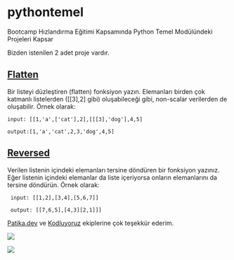 # pythontemel
Bootcamp Hızlandırma Eğitimi Kapsamında Python Temel Modülündeki Projeleri Kapsar

Bizden istenilen 2 adet proje vardır.

## [Flatten](https://github.com/nursenabozdag/pythontemel/blob/main/flatten.py)

Bir listeyi düzleştiren (flatten) fonksiyon yazın. Elemanları birden çok katmanlı listelerden ([[3],2] gibi) oluşabileceği gibi, non-scalar verilerden de oluşabilir. Örnek olarak:

    input: [[1,'a',['cat'],2],[[[3],'dog'],4,5]

    output:[1,'a','cat',2,3,'dog',4,5]


## [Reversed](https://github.com/nursenabozdag/pythontemel/blob/main/reversed.py)

Verilen listenin içindeki elemanları tersine döndüren bir fonksiyon yazınız. Eğer listenin içindeki elemanlar da liste içeriyorsa onların elemanlarını da tersine döndürün. Örnek olarak:

     input: [[1,2],[3,4],[5,6,7]]

     output: [[7,6,5],[4,3][2,1]]]


[Patika.dev](https://www.patika.dev/) ve [Kodluyoruz](https://kodluyoruz.org/tr/kodluyoruz/) ekiplerine çok teşekkür ederim.

![](https://global-uploads.webflow.com/6097e0eca1e87557da031fef/609859a191abe5d64b17fed3_Patika%20logo.png)


![](https://kodluyoruz.org/wp-content/uploads/2022/05/kodluyoruz_yatay_slogan.png)

